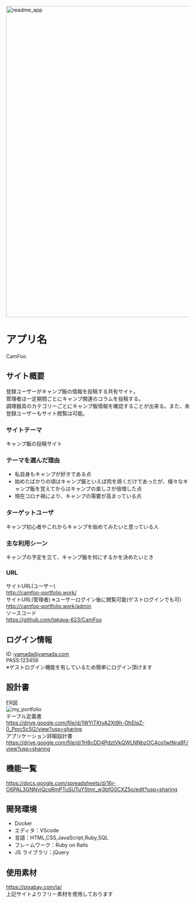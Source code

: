 <img width="851" alt="readme_app" src="https://user-images.githubusercontent.com/73150456/107762717-cabbc480-6d70-11eb-8992-d84fa8cbffb9.png">  

# アプリ名
CamFoo

## サイト概要
登録ユーザーがキャンプ飯の情報を投稿する共有サイト。  
管理者は一定期間ごとにキャンプ関連のコラムを投稿する。  
調理器具のカテゴリーごとにキャンプ飯情報を確認することが出来る。また、未登録ユーザーもサイト閲覧は可能。

### サイトテーマ
キャンプ飯の投稿サイト

### テーマを選んだ理由
- 私自身もキャンプが好きである点
- 始めたばかりの頃はキャンプ飯といえば肉を焼くだけであったが、様々なキャンプ飯を覚えてからはキャンプの楽しさが倍増した点
- 現在コロナ禍により、キャンプの需要が高まっている点

### ターゲットユーザ
キャンプ初心者やこれからキャンプを始めてみたいと思っている人

### 主な利用シーン
キャンプの予定を立て、キャンプ飯を何にするかを決めたいとき

### URL
サイトURL(ユーザー)  
http://camfoo-portfolio.work/  
サイトURL(管理者) ※ユーザーログイン後に閲覧可能(ゲストログインでも可)  
http://camfoo-portfolio.work/admin  
ソースコード  
https://github.com/takaya-623/CamFoo

## ログイン情報
ID  :yamada@yamada.com  
PASS:123456  
※ゲストログイン機能を有しているため簡単にログイン頂けます

## 設計書  
ER図  
![my_portfolio](https://user-images.githubusercontent.com/73150456/107761344-8d563780-6d6e-11eb-9bdf-72dfda30b24c.jpg)  
テーブル定義書  
https://drive.google.com/file/d/1WYiTKtvA2Xt9h-OhEIqZ-0_Pprc5c5l2/view?usp=sharing  
アプリケーション詳細設計書  
https://drive.google.com/file/d/1H8cDD4PdztVkQWLNNbzOC4cq1wtNra8F/view?usp=sharing

## 機能一覧  
https://docs.google.com/spreadsheets/d/16r-O6PAL3GNNyiQcqRmPTuSUTuY5tmr_w3bfG0CXZ5o/edit?usp=sharing

## 開発環境
- Docker
- エディタ：VScode
- 言語：HTML,CSS,JavaScript,Ruby,SQL
- フレームワーク：Ruby on Rails
- JS ライブラリ：jQuery

## 使用素材
https://pixabay.com/ja/  
上記サイトよりフリー素材を使用しております